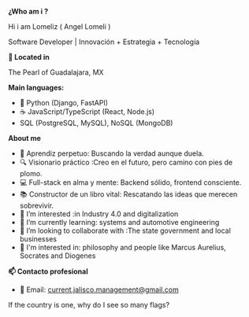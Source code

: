 **¿Who am i ?**

Hi i am Lomeliz ( Angel Lomeli )

Software Developer | Innovación + Estrategia + Tecnología

**📍 Located in**

The Pearl of Guadalajara, MX

**Main languages:**  
  - 🐍 Python (Django, FastAPI)  
  - ☕ JavaScript/TypeScript (React, Node.js)  
  - SQL (PostgreSQL, MySQL), NoSQL (MongoDB)

**About me**
- 🧠 Aprendiz perpetuo: Buscando la verdad aunque duela.
- 🔍 Visionario práctico :Creo en el futuro, pero camino con pies de plomo.
- 💻 Full-stack en alma y mente: Backend sólido, frontend consciente.
- 📚 Constructor de un libro vital: Rescatando las ideas que merecen sobrevivir.
- 👀 I’m interested :in Industry 4.0 and digitalization
- 🌱 I’m currently learning: systems and automotive engineering
- 💞️ I’m looking to collaborate with :The state government and local businesses
- 📜 I'm interested in: philosophy and people like Marcus Aurelius, Socrates and Diogenes













**📫 Contacto profesional**

- 📧 Email: current.jalisco.management@gmail.com



If the country is one, why do I see so many flags?
